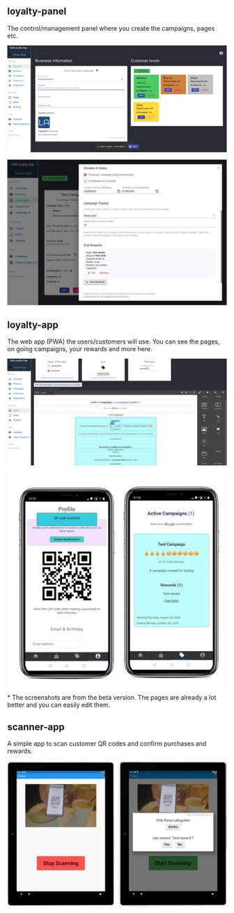 ## loyalty-panel

The control/management panel where you create the campaigns, pages etc.

![Loyalty Panel](./assets/overview-page.png)

![Loyalty Panel](./assets/editing-campaign.jpg)

## loyalty-app

The web app (PWA) the users/customers will use. You can see the pages, on going campaigns, your rewards and more here.

![Loyalty App](./assets/editing-pages.png)

![Loyalty App](./assets/example-pages-phone.jpg)* The screenshots are from the beta version. The pages are already a lot better and you can
easily edit them.

## scanner-app

A simple app to scan customer QR codes and confirm purchases and rewards.

![Scanner App](./assets/scanner-feature.jpg)
